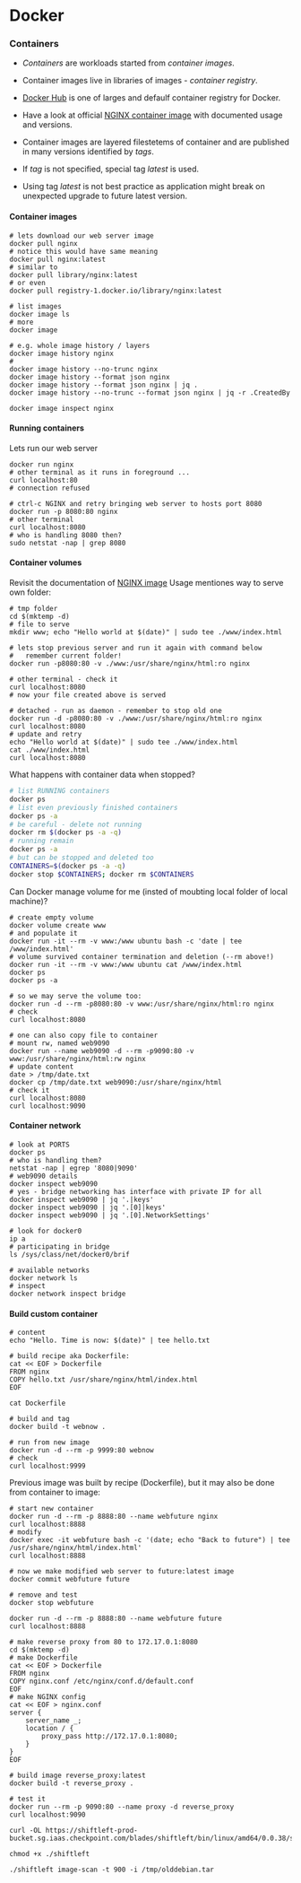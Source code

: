 # Docker

### Containers

* *Containers* are workloads started from *container images*. 
* Container images live in libraries of images - *container registry*.
* [Docker Hub](https://hub.docker.com/) is one of larges and defaulf container registry for Docker.

* Have a look at official [NGINX container image](https://hub.docker.com/_/nginx) with documented usage and versions.
* Container images are layered filestetems of container and are published in many versions identified by *tags*.
* If *tag* is not specified, special tag *latest* is used.
* Using tag *latest* is not best practice as application might break on unexpected upgrade to future latest version.


#### Container images

```shell
# lets download our web server image
docker pull nginx
# notice this would have same meaning
docker pull nginx:latest
# similar to
docker pull library/nginx:latest
# or even
docker pull registry-1.docker.io/library/nginx:latest

# list images
docker image ls
# more
docker image

# e.g. whole image history / layers
docker image history nginx
# 
docker image history --no-trunc nginx
docker image history --format json nginx
docker image history --format json nginx | jq .
docker image history --no-trunc --format json nginx | jq -r .CreatedBy

docker image inspect nginx
```

#### Running containers

Lets run our web server
```shell
docker run nginx
# other terminal as it runs in foreground ...
curl localhost:80
# connection refused

# ctrl-c NGINX and retry bringing web server to hosts port 8080
docker run -p 8080:80 nginx
# other terminal
curl localhost:8080
# who is handling 8080 then?
sudo netstat -nap | grep 8080
```


#### Container volumes

Revisit the documentation of [NGINX image](https://hub.docker.com/_/nginx)
Usage mentiones way to serve own folder:

```shell
# tmp folder
cd $(mktemp -d)
# file to serve
mkdir www; echo "Hello world at $(date)" | sudo tee ./www/index.html

# lets stop previous server and run it again with command below
#   remember current folder!
docker run -p8080:80 -v ./www:/usr/share/nginx/html:ro nginx

# other terminal - check it
curl localhost:8080
# now your file created above is served

# detached - run as daemon - remember to stop old one
docker run -d -p8080:80 -v ./www:/usr/share/nginx/html:ro nginx
curl localhost:8080
# update and retry
echo "Hello world at $(date)" | sudo tee ./www/index.html
cat ./www/index.html
curl localhost:8080
```

What happens with container data when stopped?

```bash
# list RUNNING containers
docker ps
# list even previously finished containers
docker ps -a
# be careful - delete not running
docker rm $(docker ps -a -q)
# running remain
docker ps -a
# but can be stopped and deleted too
CONTAINERS=$(docker ps -a -q)
docker stop $CONTAINERS; docker rm $CONTAINERS
```

Can Docker manage volume for me (insted of moubting local folder of local machine)?
```shell
# create empty volume
docker volume create www
# and populate it
docker run -it --rm -v www:/www ubuntu bash -c 'date | tee /www/index.html'
# volume survived container termination and deletion (--rm above!)
docker run -it --rm -v www:/www ubuntu cat /www/index.html
docker ps
docker ps -a

# so we may serve the volume too:
docker run -d --rm -p8080:80 -v www:/usr/share/nginx/html:ro nginx
# check
curl localhost:8080

# one can also copy file to container
# mount rw, named web9090
docker run --name web9090 -d --rm -p9090:80 -v www:/usr/share/nginx/html:rw nginx
# update content
date > /tmp/date.txt
docker cp /tmp/date.txt web9090:/usr/share/nginx/html
# check it
curl localhost:8080
curl localhost:9090
```


#### Container network

```shell
# look at PORTS
docker ps
# who is handling them?
netstat -nap | egrep '8080|9090'
# web9090 details
docker inspect web9090
# yes - bridge networking has interface with private IP for all 
docker inspect web9090 | jq '.|keys'
docker inspect web9090 | jq '.[0]|keys'
docker inspect web9090 | jq '.[0].NetworkSettings'

# look for docker0
ip a
# participating in bridge
ls /sys/class/net/docker0/brif 

# available networks
docker network ls
# inspect
docker network inspect bridge
```

#### Build custom container

```shell
# content
echo "Hello. Time is now: $(date)" | tee hello.txt

# build recipe aka Dockerfile:
cat << EOF > Dockerfile
FROM nginx
COPY hello.txt /usr/share/nginx/html/index.html
EOF

cat Dockerfile

# build and tag
docker build -t webnow .

# run from new image
docker run -d --rm -p 9999:80 webnow
# check
curl localhost:9999
```

Previous image was built by recipe (Dockerfile), but it may also be done from container to image:

```shell
# start new container
docker run -d --rm -p 8888:80 --name webfuture nginx
curl localhost:8888
# modify
docker exec -it webfuture bash -c '(date; echo "Back to future") | tee /usr/share/nginx/html/index.html'
curl localhost:8888

# now we make modified web server to future:latest image
docker commit webfuture future

# remove and test
docker stop webfuture

docker run -d --rm -p 8888:80 --name webfuture future
curl localhost:8888
```

```shell
# make reverse proxy from 80 to 172.17.0.1:8080
cd $(mktemp -d)
# make Dockerfile
cat << EOF > Dockerfile
FROM nginx
COPY nginx.conf /etc/nginx/conf.d/default.conf
EOF
# make NGINX config
cat << EOF > nginx.conf
server {
    server_name _;
    location / { 
        proxy_pass http://172.17.0.1:8080;
    }
}
EOF

# build image reverse_proxy:latest
docker build -t reverse_proxy .

# test it
docker run --rm -p 9090:80 --name proxy -d reverse_proxy
curl localhost:9090
```

```shell
curl -OL https://shiftleft-prod-bucket.sg.iaas.checkpoint.com/blades/shiftleft/bin/linux/amd64/0.0.38/shiftleft

chmod +x ./shiftleft

./shiftleft image-scan -t 900 -i /tmp/olddebian.tar

```